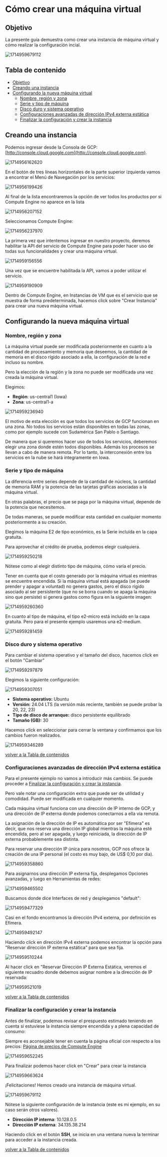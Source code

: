 # Cómo crear una máquina virtual

## Objetivo

La presente guía demuestra como crear una instancia de máquina virtual y cómo realizar la configuración incial.

![1714959679112](https://file+.vscode-resource.vscode-cdn.net/c%3A/Projects/datacloudclub/Google%20Cloud%20Platform%20%28GCP%29/Gu%C3%ADas/image/como_crear_vm/1714959679112.png)



## Tabla de contenido

* [Objetivo](#objetivo)
* [Creando una instancia](#creando-una-instancia)
* [Configurando la nueva máquina virtual](#configurando-la-nueva-máquina-virtual)
  * [Nombre, región y zona](https://github.com/datacloudclub/datacloudclub/blob/main/Google%20Cloud%20Platform%20(GCP)/Gu%C3%ADas/como_crear_vm.md#nombre-regi%C3%B3n-y-zona)
  * [Serie y tipo de máquina](https://github.com/datacloudclub/datacloudclub/blob/main/Google%20Cloud%20Platform%20(GCP)/Gu%C3%ADas/como_crear_vm.md#serie-y-tipo-de-m%C3%A1quina)
  * [Disco duro y sistema operativo](https://github.com/datacloudclub/datacloudclub/blob/main/Google%20Cloud%20Platform%20(GCP)/Gu%C3%ADas/como_crear_vm.md#disco-duro-y-sistema-operativo)
  * [Configuraciones avanzadas de dirección IPv4 externa estática](https://github.com/datacloudclub/datacloudclub/blob/main/Google%20Cloud%20Platform%20(GCP)/Gu%C3%ADas/como_crear_vm.md#configuraciones-avanzadas-de-direcci%C3%B3n-ipv4-externa-est%C3%A1tica)
  * [Finalizar la configuración y crear la instancia](https://github.com/datacloudclub/datacloudclub/blob/main/Google%20Cloud%20Platform%20(GCP)/Gu%C3%ADas/como_crear_vm.md#finalizar-la-configuraci%C3%B3n-y-crear-la-instancia)

## Creando una instancia

Podemos ingresar desde la Consola de GCP: [http://console.cloud.google.com](http://console.cloud.google.com).

![1714956162620](image/como_crear_vm/1714956162620.png)

En el botón de tres líneas horizontales de la parte superior izquierda vamos a encontrar el Menú de Navegación por los servicios:

![1714956199426](image/como_crear_vm/1714956199426.png)

Al final de la lista encontraremos la opción de ver todos los productos por si Compute Engine no aparece en la lista

![1714956207152](image/como_crear_vm/1714956207152.png)

Seleccionamos Compute Engine:

![1714956237970](image/como_crear_vm/1714956237970.png)

La primera vez que intentemos ingresar en nuestro proyecto, deremos habilitar la API del servicio de Compute Engine para poder hacer uso de todas sus funcionalidades y crear una máquina virtual.

![1714959156556](image/como_crear_vm/1714959156556.png)

Una vez que se encuentre habilitada la API, vamos a poder utilizar el servicio.

![1714959190909](image/como_crear_vm/1714959190909.png)

Dentro de Compute Engine, en Instancias de VM que es el servicio que se muestra de forma predeterminada, hacemos click sobre "Crear Instancia" para crear una nueva máquina virtual.

## Configurando la nueva máquina virtual

### Nombre, región y zona

La máquina virtual puede ser modificada posteriormente en cuanto a la cantidad de procesamiento y memoria que deseemos, la cantidad de memoria en el disco rígido asociado a ella, la configuración de la red e incluso su nombre.

Pero la elección de la región y la zona no puede ser modificada una vez creada la máquina virtual.

Elegimos:

* **Región**: us-central1 (Iowa)
* **Zona**: us-central1-a

![1714959236940](image/como_crear_vm/1714959236940.png)

El motivo de esta elección es que todos los servicios de GCP funcionan en una zona. No todos los servicios están disponibles en todas las zonas, como por ejemplo sucede con Sudamérica San Pablo o Santiago.

De manera que si queremos hacer uso de todos los servicios, deberemos elegir una zona donde estén todos disponibles. Además los procesos se llevan a cabo de manera remota. Por lo tanto, la interconexión entre los servicios en la nube se hará íntegramente en Iowa.

### Serie y tipo de máquina

La diferencia entre series depende de la cantidad de núcleos, la cantidad de memoria RAM y la potencia de las tarjetas gráficas asociadas a la máquina virtual.

En otras palabras, el precio que se paga por la máquina virtual, depende de la potencia que necesitemos.

De todas maneras, se puede modificar esta cantidad en cualquier momento posteriormente a su creación.

Elegimos la máquina E2 de tipo económico, es la Serie incluída en la capa gratuita.

Para aprovechar el crédito de prueba, podemos elegir cualquiera.

![1714959250218](image/como_crear_vm/1714959250218.png)

Nótese como al elegir distinto tipo de máquina, cómo varía el precio.

Tener en cuenta que el costo generado por la máquina virtual es mientras se encuentre encendida. Si la máquina virtual está apagada (se puede prender y apagar a voluntad) no genera gastos, pero el disco rígido asociado al ser persistente (que no se borra cuando se apaga la máquina sino que persiste) si genera gastos como figura en la siguiente imagen:

![1714959260360](image/como_crear_vm/1714959260360.png)

En cuanto al tipo de máquina, el tipo e2-micro está incluido en la capa gratuita. Pero para el presente ejemplo usaremos una e2-medium.

![1714959281459](image/como_crear_vm/1714959281459.png)

### Disco duro y sistema operativo

Para cambiar el sistema operativo y el tamaño del disco, hacemos click en el botón "Cambiar"

![1714959297879](image/como_crear_vm/1714959297879.png)

Elegimos la siguiente configuración:

![1714959307051](image/como_crear_vm/1714959307051.png)

* **Sistema operativo:** Ubuntu
* **Versión:** 24.04 LTS (la versión más reciente, también se puede probar la 20, 22, 23)
* **Tipo de disco de arranque:** disco persistente equilibrado
* **Tamaño (GB):** 30

Hacemos click en seleccionar para cerrar la ventana y confirmamos que los cambios fueron realizados.

![1714959346289](image/como_crear_vm/1714959346289.png)

[volver a la Tabla de contenidos](#tabla-de-contenidos)

### Configuraciones avanzadas de dirección IPv4 externa estática

Para el presente ejemplo no vamos a introducir más cambios. Se puede proceder a [Finalizar la configuración y crear la instancia](https://github.com/datacloudclub/datacloudclub/blob/main/Google%20Cloud%20Platform%20(GCP)/Gu%C3%ADas/como_crear_vm.md#finalizar-la-configuraci%C3%B3n-y-crear-la-instancia).

Pero vale notar una configuración extra que puede ser de utilidad y comodidad. Puede ser modificada en cualquier momento.

Cada máquina virtual funciona con una dirección de IP interno de GCP, y una dirección de IP externa donde podemos conectarnos a ella vía remota.

La asignación de la dirección de IP es automática por ser "Efímera" es decir, que nos reserva una dirección IP global mientras la máquina esté encendida, pero al ser apagada, y luego reiniciada, la dirección de IP externa probablemente sea distinta.

Para reservar una dirección IP única para nosotros, GCP nos ofrece la creación de una IP personal (el costo es muy bajo, de US$ 0,10 por día).

![1714959358860](image/como_crear_vm/1714959358860.png)

Para asignarnos una dirección IP externa fija, desplegamos Opciones avanzadas, y luego en Herramientas de redes:

![1714959465502](image/como_crear_vm/1714959465502.png)

Buscamos donde dice Interfaces de red y desplegamos "default":

![1714959477329](image/como_crear_vm/1714959477329.png)

Casi en el fondo encontramos la dirección IPv4 externa, por definición es Efímera.

![1714959492147](image/como_crear_vm/1714959492147.png)

Haciendo click en dirección IPv4 externa podemos encontrar la opción para "Reservar dirección IP externa estática" para que sea fija.

![1714959510244](image/como_crear_vm/1714959510244.png)

Al hacer click en "Reservar Dirección IP Externa Estática, veremos el siguiente recuadro donde debemos asignar nombre a la dirección de IP reservada:

![1714959521019](image/como_crear_vm/1714959521019.png)

[volver a la Tabla de contenidos](#tabla-de-contenidos)

### Finalizar la configuración y crear la instancia

Antes de finalizar, podemos revisar el prespuesto estimado teniendo en cuenta si estuviese la instancia siempre encendida y a plena capacidad de consumo:

Siempre es aconsejable tener en cuenta la página oficial con respecto a los precios: [Página de precios de Compute Engine](https://cloud.google.com/compute/all-pricing)

![1714959652245](image/como_crear_vm/1714959652245.png)

Para finalizar podemos hacer click en "Crear" para crear la instancia

![1714959663624](image/como_crear_vm/1714959663624.png)

¡Felicitaciones! Hemos creado una instancia de máquina virtual.

![1714959679112](image/como_crear_vm/1714959679112.png)

Nótese la siguiente configuración de la instancia (este es mi ejemplo, en su caso serán otros valores).

* **Dirección IP interna**: 10.128.0.5
* **Dirección IP externa**: 34.135.38.214

Haciendo click en el botón **SSH**, se inicia en una ventana nueva la terminar para acceder a la instancia creada.

[volver a la Tabla de contenidos](#tabla-de-contenidos)
